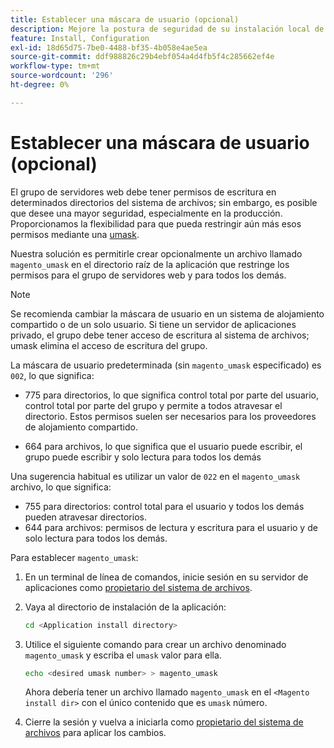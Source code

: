 ```yaml
---
title: Establecer una máscara de usuario (opcional)
description: Mejore la postura de seguridad de su instalación local de Adobe Commerce restringiendo los permisos del sistema de archivos.
feature: Install, Configuration
exl-id: 18d65d75-7be0-4488-bf35-4b058e4ae5ea
source-git-commit: ddf988826c29b4ebf054a4d4fb5f4c285662ef4e
workflow-type: tm+mt
source-wordcount: '296'
ht-degree: 0%

---
```


# Establecer una máscara de usuario (opcional)

El grupo de servidores web debe tener permisos de escritura en determinados directorios del sistema de archivos; sin embargo, es posible que desee una mayor seguridad, especialmente en la producción. Proporcionamos la flexibilidad para que pueda restringir aún más esos permisos mediante una [umask](https://www.cyberciti.biz/tips/understanding-linux-unix-umask-value-usage.html).

Nuestra solución es permitirle crear opcionalmente un archivo llamado `magento_umask` en el directorio raíz de la aplicación que restringe los permisos para el grupo de servidores web y para todos los demás.

>[!NOTE]
>
>Se recomienda cambiar la máscara de usuario en un sistema de alojamiento compartido o de un solo usuario. Si tiene un servidor de aplicaciones privado, el grupo debe tener acceso de escritura al sistema de archivos; umask elimina el acceso de escritura del grupo.

La máscara de usuario predeterminada (sin `magento_umask` especificado) es `002`, lo que significa:

* 775 para directorios, lo que significa control total por parte del usuario, control total por parte del grupo y permite a todos atravesar el directorio. Estos permisos suelen ser necesarios para los proveedores de alojamiento compartido.

* 664 para archivos, lo que significa que el usuario puede escribir, el grupo puede escribir y solo lectura para todos los demás

Una sugerencia habitual es utilizar un valor de `022` en el `magento_umask` archivo, lo que significa:

* 755 para directorios: control total para el usuario y todos los demás pueden atravesar directorios.
* 644 para archivos: permisos de lectura y escritura para el usuario y de solo lectura para todos los demás.

Para establecer `magento_umask`:

1. En un terminal de línea de comandos, inicie sesión en su servidor de aplicaciones como [propietario del sistema de archivos](../prerequisites/file-system/overview.md).
1. Vaya al directorio de instalación de la aplicación:

   ```bash
   cd <Application install directory>
   ```

1. Utilice el siguiente comando para crear un archivo denominado `magento_umask` y escriba el `umask` valor para ella.

   ```bash
   echo <desired umask number> > magento_umask
   ```

   Ahora debería tener un archivo llamado `magento_umask` en el `<Magento install dir>` con el único contenido que es `umask` número.

1. Cierre la sesión y vuelva a iniciarla como [propietario del sistema de archivos](../prerequisites/file-system/overview.md) para aplicar los cambios.
